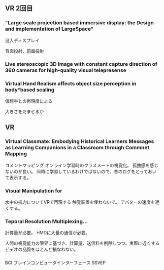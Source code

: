 ## VR 2回目

### "Large scale projection based immersive display: the Design and implementation of LargeSpace"

没入ディスプレイ

背面投射、前面投射

### Live stereoscopic 3D Image with constant capture direction of 360 cameras for high-quality visual telepresense


### Virtual Hand Realism affects object size perception in body^based scaling

仮想手との再現度による

大きさをだませるか


## VR 

### Virtual Classmate: Embodying Historical Learners Messages as Learning Companions in a Classroom through Commnet Mapping

コメントマッピング
オンライン学習時のクラスメートの視覚化。
孤独感を感じないのが良い。
同時に学習しているわけではないので、昔のログをとっておいて表示する。

### Visual Manipulation for 

水中の抗力についてVRで再現する
触覚装置を使わないで。
アバターの速度を遅くする。


### Teporal Resolution Multiplexing...

計算量が必要。
HMDに大量の通信が必要。

人間の視覚能力の限界に基づき、計算量、送信料を削除しつつ、実際に近くするビデオの品質をほとんど損なわない。

### 
BCI ブレインコンピュータインターフェース
SSVEP
